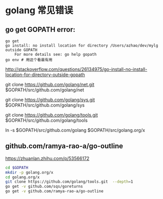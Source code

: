 # golang 常见错误

## go get GOPATH error:

```shell
go get
go install: no install location for directory /Users/azhao/dev/mylg outside GOPATH
    For more details see: go help gopath
go env # 用这个看最有用
```
http://stackoverflow.com/questions/26134975/go-install-no-install-location-for-directory-outside-gopath


git clone https://github.com/golang/net.git $GOPATH/src/github.com/golang/net

git clone https://github.com/golang/sys.git $GOPATH/src/github.com/golang/sys

git clone https://github.com/golang/tools.git $GOPATH/src/github.com/golang/tools

ln -s $GOPATH/src/github.com/golang $GOPATH/src/golang.org/x

## github.com/ramya-rao-a/go-outline

<https://zhuanlan.zhihu.com/p/53566172>

```bash
cd $GOPATH
mkdir -p golang.org/x
cd golang.org/x
git clone https://github.com/golang/tools.git  --depth=1
go get -v github.com/sqs/goreturns
go get -v github.com/ramya-rao-a/go-outline
```